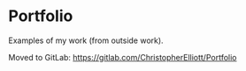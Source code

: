 # Portfolio

Examples of my work (from outside work).

Moved to GitLab: https://gitlab.com/ChristopherElliott/Portfolio
